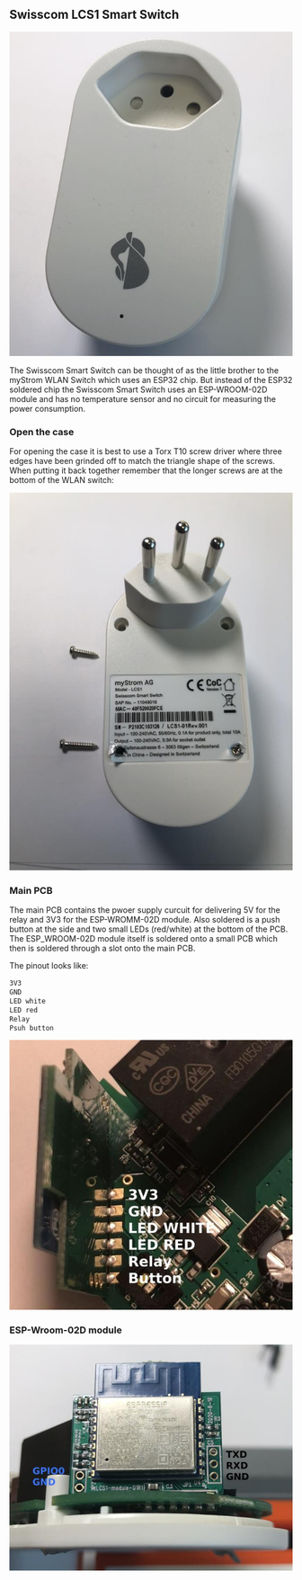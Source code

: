 ## Swisscom LCS1 Smart Switch

![Swisscom Smart Switch](images/Swisscom_Smart_Switch.jpg)

The Swisscom Smart Switch can be thought of as the little brother to the myStrom WLAN Switch which uses an ESP32 chip.
But instead of the ESP32 soldered chip the Swisscom Smart Switch uses an ESP-WROOM-02D module and has no temperature sensor and no circuit for measuring the power consumption.

### Open the case

For opening the case it is best to use a Torx T10 screw driver where three edges have been grinded off to match the triangle shape of the screws. When putting it back together remember that the longer screws are at the bottom of the WLAN switch:

![Swisscom Smart Switch](images/Screws.jpg)

### Main PCB

The main PCB contains the pwoer supply curcuit for delivering 5V for the relay and 3V3 for the ESP-WROMM-02D module. Also soldered is a push button at the side and two small LEDs (red/white) at the bottom of the PCB. The ESP_WROOM-02D module itself is soldered onto a small PCB which then is soldered through a slot onto the main PCB.

The pinout looks like:

    3V3
    GND
    LED white
    LED red
    Relay
    Psuh button

![Swisscom Smart Switch Pinout](images/PCB_Pinout.jpg)

### ESP-Wroom-02D module

![Swisscom Smart Switch Pinout](images/Wroom_Pinout.jpg)

